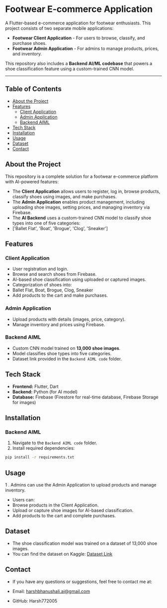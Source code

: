 # **Footwear E-commerce Application**

A Flutter-based e-commerce application for footwear enthusiasts. This project consists of two separate mobile applications:

- **Footwear Client Application** - For users to browse, classify, and purchase shoes.
- **Footwear Admin Application** - For admins to manage products, prices, and inventory.

This repository also includes a **Backend AI/ML codebase** that powers a shoe classification feature using a custom-trained CNN model.

---

## **Table of Contents**
- [About the Project](#about-the-project)
- [Features](#features)
  - [Client Application](#client-application)
  - [Admin Application](#admin-application)
  - [Backend AIML](#backend-aiml)
- [Tech Stack](#tech-stack)
- [Installation](#installation)
- [Usage](#usage)
- [Dataset](#dataset)
- [Contact](#contact)

## **About the Project**

This repository is a complete solution for a footwear e-commerce platform with AI-powered features:

- The **Client Application** allows users to register, log in, browse products, classify shoes using images, and make purchases.
- The **Admin Application** enables product management, including uploading shoe images, setting prices, and managing inventory via Firebase.
- The **AI Backend** uses a custom-trained CNN model to classify shoe types into one of five categories:
- ['Ballet Flat', 'Boat', 'Brogue', 'Clog', 'Sneaker']


## **Features**

### **Client Application**
- User registration and login.
- Browse and search shoes from Firebase.
- AI-based shoe classification using uploaded or captured images.
- Categorization of shoes into:
- Ballet Flat, Boat, Brogue, Clog, Sneaker
- Add products to the cart and make purchases.

### **Admin Application**
- Upload products with details (images, price, category).
- Manage inventory and prices using Firebase.

### **Backend AIML**
- Custom CNN model trained on **13,000 shoe images**.
- Model classifies shoe types into five categories.
- Dataset link provided in the `Backend AIML code` folder.

## **Tech Stack**
- **Frontend:** Flutter, Dart
- **Backend:** Python (for AI model)
- **Database:** Firebase (Firestore for real-time database, Firebase Storage for images)

## **Installation**

### **Backend AIML**
1. Navigate to the `Backend AIML code` folder.
2. Install required dependencies:
 ```bash
 pip install -r requirements.txt
 ```

## **Usage**

1 . Admins can use the Admin Application to upload products and manage inventory.

- Users can:
- Browse products in the Client Application.
- Upload or capture shoe images for AI-based classification.
- Add products to the cart and complete purchases.

## **Dataset**
- The shoe classification model was trained on a dataset of 13,000 shoe images.
- You can find the dataset on Kaggle: [Dataset Link](#https://www.kaggle.com/datasets/utkarshsaxenadn/shoes-classification-dataset-13k-images)

## **Contact**
- If you have any questions or suggestions, feel free to contact me at:

- Email: harshbhanushali.ai@gmail.com
- GitHub: Harsh772005
